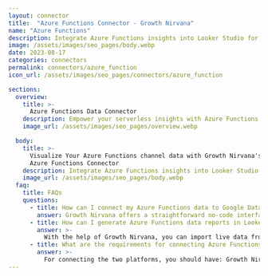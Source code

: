 ```yaml
---
layout: connector
title:  "Azure Functions Connector - Growth Nirvana"
name: "Azure Functions"
description: Integrate Azure Functions insights into Looker Studio for comprehensive serverless analytics that shape your operational strategies.
image: /assets/images/seo_pages/body.webp
date: 2023-08-17
categories: connectors
permalink: connectors/azure_function
icon_url: /assets/images/seo_pages/connectors/azure_function

sections:
  overview:
    title: >-
      Azure Functions Data Connector
    description: Empower your serverless insights with Azure Functions integration. Seamlessly blend Functions' data with Looker Studio's analytical prowess, unlocking insights into usage, performance, and operational efficiency.
    image_url: /assets/images/seo_pages/overview.webp

  body:
    title: >-
      Visualize Your Azure Functions channel data with Growth Nirvana's
      Azure Functions Connector
    description: Integrate Azure Functions insights into Looker Studio for comprehensive serverless analytics that shape your operational strategies.
    image_url: /assets/images/seo_pages/body.webp
  faq:
    title: FAQs
    questions:
      - title: How can I connect my Azure Functions data to Google Data Studio/Looker Studio?
        answer: Growth Nirvana offers a straightforward no-code interface to connect to Azure Functions data sources.
      - title: How can I generate Azure Functions data reports in Looker Studio?
        answer: >-
          With the help of Growth Nirvana, you can import live data from Azure Functions into Looker Studio. These data can be viewed in charts, tables, and dashboards to generate branded reports that can be shared instantly.
      - title: What are the requirements for connecting Azure Functions and Looker Studio?
        answer: >-
          For connecting the two platforms, you should have: Growth Nirvana Account and Azure Functions Ads Account
---
```

